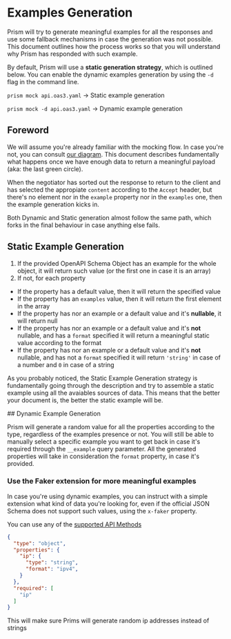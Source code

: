 # Examples Generation

Prism will try to generate meaningful examples for all the responses and use some fallback mechanisms in case the generation was not possible. This document outlines how the process works so that you will understand why Prism has responded with such example.

By default, Prism will use a **static generation strategy**, which is outlined below. You can enable the dynamic examples generation by using the `-d` flag in the command line.

`prism mock api.oas3.yaml` -> Static example generation

`prism mock -d api.oas3.yaml` -> Dynamic example generation

## Foreword

We will assume you're already familiar with the mocking flow. In case you're not, you can consult [our diagram][diagram]. This document describes fundamentally what happens once we have enough data to return a meaningful payload (aka: the last green circle).

When the negotiator has sorted out the response to return to the client and has selected the appropiate `content` according to the `Accept` header, but there's no element nor in the `example` property nor in the `examples` one, then the example generation kicks in.

Both Dynamic and Static generation almost follow the same path, which forks in the final behaviour in case anything else fails.

## Static Example Generation

1. If the provided OpenAPI Schema Object has an example for the whole object, it will return such value (or the first one in case it is an array)
2. If not, for each property
  * If the property has a default value, then it will return the specified value
  * If the property has an `examples` value, then it will return the first element in the array
  * If the property has nor an example or a default value and it's **nullable**, it will return null
  * If the property has nor an example or a default value and it's **not** nullable, and has a `format` specified it will return a meaningful static value according to the format
  * If the property has nor an example or a default value and it's **not** nullable, and has not a `format` specified it will return `'string'` in case of a number and `0` in case of a string

As you probably noticed, the Static Example Generation strategy is fundamentally going through the description and try to assemble a static example using all the avaiables sources of data. This means that the better your document is, the better the static example will be.

## Dynamic Example Generation

Prism will generate a random value for all the properties according to the type, regardless of the examples presence or not. You will still be able to manually select a specific example you want to get back in case it's required through the `__example` query parameter. All the generated properties will take in consideration the `format` property, in case it's provided.

### Use the Faker extension for more meaningful examples

In case you're using dynamic examples, you can instruct with a simple extension what kind of data you're looking for, even if the official JSON Schema does not support such values, using the `x-faker` property.

You can use any of the [supported API Methods][fakerjs]

```json
{
  "type": "object",
  "properties": {
    "ip": {
      "type": "string",
      "format": "ipv4",
    }
  },
  "required": [
    "ip"
  ]
}
```

This will make sure Prims will generate random ip addresses instead of strings

[diagram]: ./packages/http/docs/images/mock-server-dfd.png
[fakerjs]: https://github.com/marak/Faker.js/
